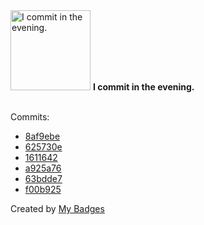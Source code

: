 <img src="https://my-badges.github.io/my-badges/evening-commits.png" alt="I commit in the evening." title="I commit in the evening." width="128">
<strong>I commit in the evening.</strong>
<br><br>

Commits:

- <a href="https://github.com/ksysoev/help-my-pet/commit/8af9ebe9becd6a3ef77a1d2640a1561901df8c0a">8af9ebe</a>
- <a href="https://github.com/ksysoev/help-my-pet/commit/625730e7163581af6ea5ef80d17770446b414568">625730e</a>
- <a href="https://github.com/ksysoev/help-my-pet/commit/1611642f2487f992a8e471803e75c68517d29d16">1611642</a>
- <a href="https://github.com/ksysoev/help-my-pet/commit/a925a76684f25e89b0d31b9a481f332a00874079">a925a76</a>
- <a href="https://github.com/ksysoev/help-my-pet/commit/63bdde7028984ef3c4d42c542c50059032ef2ce2">63bdde7</a>
- <a href="https://github.com/ksysoev/help-my-pet/commit/f00b925473b77a29adfd160a3f0c6f8e2dac3e06">f00b925</a>


Created by <a href="https://github.com/my-badges/my-badges">My Badges</a>
